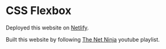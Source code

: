 # CSS Flexbox

Deployed this website on [Netlify](https://static-css-flexbox.netlify.app/).

Built this website by following [The Net Ninja](https://www.youtube.com/playlist?list=PL4cUxeGkcC9i3FXJSUfmsNOx8E7u6UuhG) youtube playlist.